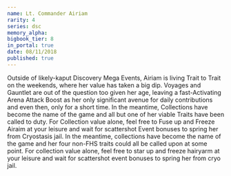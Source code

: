 ```yaml
---
name: Lt. Commander Airiam
rarity: 4
series: dsc
memory_alpha:
bigbook_tier: 8
in_portal: true
date: 08/11/2018
published: true
---
```


Outside of likely-kaput Discovery Mega Events, Airiam is living Trait to Trait on the weekends, where her value has taken a big dip. Voyages and Gauntlet are out of the question too given her age, leaving a fast-Activating Arena Attack Boost as her only significant avenue for daily contributions and even then, only for a short time. In the meantime, Collections have become the name of the game and all but one of her viable Traits have been called to duty. For Collection value alone, feel free to Fuse up and Freeze Airaim at your leisure and wait for scattershot Event bonuses to spring her from Cryostasis jail.
In the meantime, collections have become the name of the game and her four non-FHS traits could all be called upon at some point. For collection value alone, feel free to star up and freeze hairyarm at your leisure and wait for scattershot event bonuses to spring her from cryo jail.
